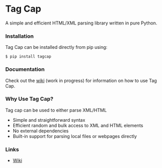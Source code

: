 # Tag Cap
A simple and efficient HTML/XML parsing library written in pure Python.

### Installation
Tag Cap can be installed directly from pip using:
```
$ pip install tagcap
```

### Documentation
Check out the [wiki](https://github.com/JackCSheehan/tag-cap/wiki) (work in progress) for information on how to use Tag Cap. 

### Why Use Tag Cap?
Tag cap can be used to either parse XML/HTML
- Simple and straightforward syntax
- Efficient random and bulk access to XML and HTML elements
- No external dependencies
- Built-in support for parsing local files or webpages directly

### Links
- [Wiki](https://github.com/JackCSheehan/tag-cap/wiki)